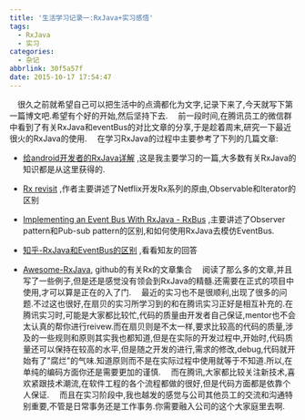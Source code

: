 ```yaml
---
title: '生活学习记录一:RxJava+实习感悟'
tags:
  - RxJava
  - 实习
categories:
  - 杂记
abbrlink: 30f5a57f
date: 2015-10-17 17:54:47
---
```


&emsp;很久之前就希望自己可以把生活中的点滴都化为文字,记录下来了,今天就写下第一篇博文吧.希望有个好的开始,然后坚持下去.
&emsp;前一段时间,在腾讯员工的微信群中看到了有关RxJava和eventBus的对比文章的分享,于是趁着周末,研究一下最近很火的RxJava的使用.
&emsp;在学习RxJava的过程中主要参考了下列的几篇文章:

- [给android开发者的RxJava详解](http://gank.io/post/560e15be2dca930e00da1083) ,这是我主要学习的一篇,大多数有关RxJava的知识都是从这里获得的.

- [Rx revisit](http://nicholas.ren/2015/07/19/rx-revisit.html)   ,作者主要讲述了Netflix开发Rx系列的原由,Observable和Iterator的区别

- [Implementing an Event Bus With RxJava - RxBus](http://nerds.weddingpartyapp.com/tech/2014/12/24/implementing-an-event-bus-with-rxjava-rxbus/) ,主要讲述了Observer pattern和Pub-sub pattern的区别,和如何使用RxJava去模仿EventBus.

- [知乎-RxJava和EventBus的区别](http://www.zhihu.com/topic/20027327) ,看看知友的回答

- [Awesome-RxJava](https://github.com/lzyzsd/Awesome-RxJava), github的有关Rx的文章集合
&emsp;阅读了那么多的文章,并且写了一些例子,但是还是感觉没有领会到RxJava的精髓.还需要在正式的项目中使用,才可以算是正在的入了门.
&emsp;最近的实习也不是很顺利,出现了很多的问题.不过这也很好,在扇贝的实习所学习到的和在腾讯实习正好是相互补充的.在腾讯实习时,可能是大家都比较忙,代码的质量由开发者自己保证,mentor也不会太认真的帮你进行reivew.而在扇贝则是不太一样,要求比较高的代码的质量,涉及的一些规则和原则其实我也都知道,但是在实际的开发过程中,开始时,代码质量还可以保持在较高的水平,但是随之开发的进行,需求的修改,debug,代码就开始有了"腐烂"的气味.知道原则而不是在实际过程中使用就等于不知道.所以,在单纯的编码方面你还是需要更加的谨慎.
&emsp;而在腾讯,大家都比较关注新技术,喜欢紧跟技术潮流,在软件工程的各个流程都做的很好,但是代码方面都是依靠个人保证.
&emsp;而且在实习阶段中,我也越发的感觉与公司其他员工的交流和沟通特别重要,不管是日常事务还是工作事务.你需要融入公司的这个大家庭里去啊.
